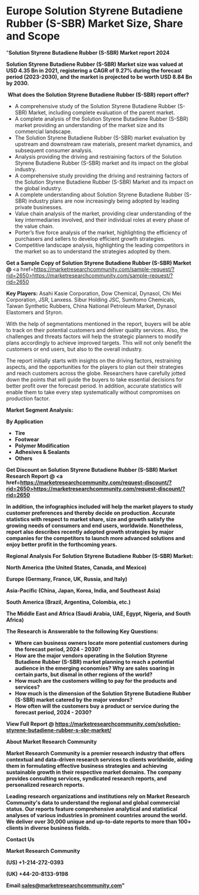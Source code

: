 # Europe Solution Styrene Butadiene Rubber (S-SBR) Market Size, Share and Scope
"<strong>Solution Styrene Butadiene Rubber (S-SBR) Market report 2024</strong>

<strong>Solution Styrene Butadiene Rubber (S-SBR) Market size was valued at USD 4.35 Bn in 2021, registering a CAGR of 9.27% during the forecast period (2023-2030), and the market is projected to be worth USD 8.84 Bn by 2030.</strong>

 <strong><b>What does the Solution Styrene Butadiene Rubber (S-SBR) report offer?</b></strong>
<ul>
  <li>A comprehensive study of the Solution Styrene Butadiene Rubber (S-SBR) Market, including complete evaluation of the parent market.</li>
  <li>A complete analysis of the Solution Styrene Butadiene Rubber (S-SBR) market providing an understanding of the market size and its commercial landscape.</li>
  <li>The Solution Styrene Butadiene Rubber (S-SBR) market evaluation by upstream and downstream raw materials, present market dynamics, and subsequent consumer analysis.</li>
  <li>Analysis providing the driving and restraining factors of the Solution Styrene Butadiene Rubber (S-SBR) market and its impact on the global industry.</li>
  <li>A comprehensive study providing the driving and restraining factors of the Solution Styrene Butadiene Rubber (S-SBR) Market and its impact on the global industry.</li>
  <li>A complete understanding about Solution Styrene Butadiene Rubber (S-SBR) industry plans are now increasingly being adopted by leading private businesses.</li>
  <li>Value chain analysis of the market, providing clear understanding of the key intermediaries involved, and their individual roles at every phase of the value chain.</li>
  <li>Porter’s five force analysis of the market, highlighting the efficiency of purchasers and sellers to develop efficient growth strategies.</li>
  <li>Competitive landscape analysis, highlighting the leading competitors in the market so as to understand the strategies adopted by them.</li>
</ul>

<strong>Get a Sample Copy of Solution Styrene Butadiene Rubber (S-SBR) Market @ </strong><a href=https://marketresearchcommunity.com/sample-request/?rid=2650><u>https://marketresearchcommunity.com/sample-request/?rid=2650</u></a>

<strong>Key Players:</strong> 
Asahi Kasie Corporation, Dow Chemical, Dynasol, Chi Mei Corporation, JSR, Lanxess. Sibur Holding JSC, Sumitomo Chemicals, Taiwan Synthetic Rubbers, China National Petroleum Market, Dynasol Elastomers and Styron.

With the help of segmentations mentioned in the report, buyers will be able to track on their potential customers and deliver quality services. Also, the challenges and threats factors will help the strategic planners to modify plans accordingly to achieve improved targets. This will not only benefit the customers or end users, but also to the overall industry.

The report initially starts with insights on the driving factors, restraining aspects, and the opportunities for the players to plan out their strategies and reach customers across the globe. Researchers have carefully jotted down the points that will guide the buyers to take essential decisions for better profit over the forecast period. In addition, accurate statistics will enable them to take every step systematically without compromises on production factor.

<strong>Market Segment Analysis:</strong>


<strong><strong>By Application</strong></h4>
<ul>
 	<li>Tire</li>
 	<li>Footwear</li>
 	<li>Polymer Modification</li>
 	<li>Adhesives &amp; Sealants</li>
 	<li>Others</li>
</ul>

<strong>Get Discount on Solution Styrene Butadiene Rubber (S-SBR) Market Research Report @ </b></strong><a href=https://marketresearchcommunity.com/request-discount/?rid=2650><u>https://marketresearchcommunity.com/request-discount/?rid=2650</u></a>

In addition, the infographics included will help the market players to study customer preferences and thereby decide on production. Accurate statistics with respect to market share, size and growth satisfy the growing needs of consumers and end users, worldwide. Nonetheless, report also describes recently adopted growth strategies by major companies for the competitors to launch more advanced solutions and enjoy better profit in the forthcoming years.

<strong>Regional Analysis For Solution Styrene Butadiene Rubber (S-SBR) Market:</strong>

<strong>North America</strong> (the United States, Canada, and Mexico)

<strong>Europe</strong> (Germany, France, UK, Russia, and Italy)

<strong>Asia-Pacific</strong> (China, Japan, Korea, India, and Southeast Asia)

<strong>South America</strong> (Brazil, Argentina, Colombia, etc.)

<strong>The Middle East and Africa</strong> (Saudi Arabia, UAE, Egypt, Nigeria, and South Africa)

<strong>The Research is Answerable to the following Key Questions:</strong>
<ul>
 	<li>Where can business owners locate more potential customers during the forecast period, 2024 - 2030?</li>
 	<li>How are the major vendors operating in the Solution Styrene Butadiene Rubber (S-SBR) market planning to reach a potential audience in the emerging economies? Why are sales soaring in certain parts, but dismal in other regions of the world?</li>
 	<li>How much are the customers willing to pay for the products and services?</li>
 	<li>How much is the dimension of the Solution Styrene Butadiene Rubber (S-SBR) market catered by the major vendors?</li>
 	<li>How often will the customers buy a product or service during the forecast period, 2024 - 2030?</li>
</ul>

<strong>View Full Report @</strong> <a href=https://marketresearchcommunity.com/solution-styrene-butadiene-rubber-s-sbr-market/>https://marketresearchcommunity.com/solution-styrene-butadiene-rubber-s-sbr-market/</a>

<strong>About Market Research Community</strong>

Market Research Community is a premier research industry that offers contextual and data-driven research services to clients worldwide, aiding them in formulating effective business strategies and achieving sustainable growth in their respective market domains. The company provides consulting services, syndicated research reports, and personalized research reports.

Leading research organizations and institutions rely on Market Research Community's data to understand the regional and global commercial status. Our reports feature comprehensive analytical and statistical analyses of various industries in prominent countries around the world. We deliver over 30,000 unique and up-to-date reports to more than 100+ clients in diverse business fields.

<strong>Contact Us</strong>

<strong>Market Research Community</strong>

(US) +1-214-272-0393

(UK) +44-20-8133-9198

<strong>Email:</strong>sales@marketresearchcommunity.com"
